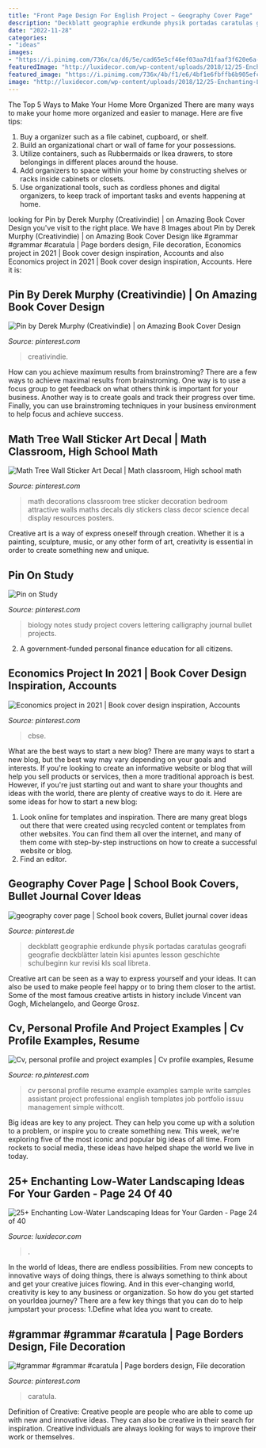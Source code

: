 ```yaml
---
title: "Front Page Design For English Project ~ Geography Cover Page"
description: "Deckblatt geographie erdkunde physik portadas caratulas geografi geografie deckblätter latein kisi apuntes lesson geschichte schulbeginn kur revisi kls soal libreta"
date: "2022-11-28"
categories:
- "ideas"
images:
- "https://i.pinimg.com/736x/ca/d6/5e/cad65e5cf46ef03aa7d1faaf3f620e6a--cv-portfolio.jpg"
featuredImage: "http://luxidecor.com/wp-content/uploads/2018/12/25-Enchanting-Low-Water-Landscaping-Ideas-for-Your-Garden-24.jpg"
featured_image: "https://i.pinimg.com/736x/4b/f1/e6/4bf1e6fbffb6b905efc1ca86fa8f9605.jpg"
image: "http://luxidecor.com/wp-content/uploads/2018/12/25-Enchanting-Low-Water-Landscaping-Ideas-for-Your-Garden-24.jpg"
---
```



The Top 5 Ways to Make Your Home More Organized
There are many ways to make your home more organized and easier to manage. Here are five tips: 
1. Buy a organizer such as a file cabinet, cupboard, or shelf. 
2. Build an organizational chart or wall of fame for your possessions. 
3. Utilize containers, such as Rubbermaids or Ikea drawers, to store belongings in different places around the house. 
4. Add organizers to space within your home by constructing shelves or racks inside cabinets or closets. 
5. Use organizational tools, such as cordless phones and digital organizers, to keep track of important tasks and events happening at home.

	

		
looking for Pin by Derek Murphy (Creativindie) | on Amazing Book Cover Design you've visit to the right place. We have 8 Images about Pin by Derek Murphy (Creativindie) | on Amazing Book Cover Design like #grammar #grammar #caratula | Page borders design, File decoration, Economics project in 2021 | Book cover design inspiration, Accounts and also Economics project in 2021 | Book cover design inspiration, Accounts. Here it is:
		
    
## Pin By Derek Murphy (Creativindie) | On Amazing Book Cover Design

<img loading=lazy src="https://i.pinimg.com/736x/26/7a/56/267a56a08dad6124d458fa67da140666.jpg" onerror="this.onerror=null;this.src='https://tse1.mm.bing.net/th?id=OIP.E9hlZSCnzrta1h-1rQ6pNwHaLH&amp;pid=15.1';" alt="Pin by Derek Murphy (Creativindie) | on Amazing Book Cover Design">

_Source: pinterest.com_

>creativindie. 

	

How can you achieve maximum results from brainstroming?
There are a few ways to achieve maximal results from brainstroming. One way is to use a focus group to get feedback on what others think is important for your business. Another way is to create goals and track their progress over time. Finally, you can use brainstroming techniques in your business environment to help focus and achieve success.

    
## Math Tree Wall Sticker Art Decal | Math Classroom, High School Math

<img loading=lazy src="https://i.pinimg.com/736x/0d/d1/ae/0dd1ae4f0ae195c7bd42839e786e532d--wall-sticker-art-wall-stickers.jpg" onerror="this.onerror=null;this.src='https://tse2.mm.bing.net/th?id=OIP.hwxUNQ_TBOXhD8KP1ouhEgHaLH&amp;pid=15.1';" alt="Math Tree Wall Sticker Art Decal | Math classroom, High school math">

_Source: pinterest.com_

>math decorations classroom tree sticker decoration bedroom attractive walls maths decals diy stickers class decor science decal display resources posters. 

	

Creative art is a way of express oneself through creation. Whether it is a painting, sculpture, music, or any other form of art, creativity is essential in order to create something new and unique.

    
## Pin On Study

<img loading=lazy src="https://i.pinimg.com/736x/60/48/0b/60480bf737c671eee3f8000a1a3015d9.jpg" onerror="this.onerror=null;this.src='https://tse1.mm.bing.net/th?id=OIP.AOaimlQierwMF4ZHQPOfPgHaJ3&amp;pid=15.1';" alt="Pin on Study">

_Source: pinterest.com_

>biology notes study project covers lettering calligraphy journal bullet projects. 

	

2. A government-funded personal finance education for all citizens.

    
## Economics Project In 2021 | Book Cover Design Inspiration, Accounts

<img loading=lazy src="https://i.pinimg.com/736x/f9/a8/a5/f9a8a5bc1ecd71ee87ef6e636520eadd.jpg" onerror="this.onerror=null;this.src='https://tse2.mm.bing.net/th?id=OIP.F7deoWdWbPJ45oGGAC6rpgHaJ3&amp;pid=15.1';" alt="Economics project in 2021 | Book cover design inspiration, Accounts">

_Source: pinterest.com_

>cbse. 

	

What are the best ways to start a new blog?
There are many ways to start a new blog, but the best way may vary depending on your goals and interests. If you're looking to create an informative website or blog that will help you sell products or services, then a more traditional approach is best. However, if you're just starting out and want to share your thoughts and ideas with the world, there are plenty of creative ways to do it. Here are some ideas for how to start a new blog: 
1. Look online for templates and inspiration. There are many great blogs out there that were created using recycled content or templates from other websites. You can find them all over the internet, and many of them come with step-by-step instructions on how to create a successful website or blog. 
2. Find an editor.

    
## Geography Cover Page | School Book Covers, Bullet Journal Cover Ideas

<img loading=lazy src="https://i.pinimg.com/736x/4b/f1/e6/4bf1e6fbffb6b905efc1ca86fa8f9605.jpg" onerror="this.onerror=null;this.src='https://tse4.mm.bing.net/th?id=OIP.znl_akq68ZPE6X3mtIFLnwHaJ3&amp;pid=15.1';" alt="geography cover page | School book covers, Bullet journal cover ideas">

_Source: pinterest.de_

>deckblatt geographie erdkunde physik portadas caratulas geografi geografie deckblätter latein kisi apuntes lesson geschichte schulbeginn kur revisi kls soal libreta. 

	

Creative art can be seen as a way to express yourself and your ideas. It can also be used to make people feel happy or to bring them closer to the artist. Some of the most famous creative artists in history include Vincent van Gogh, Michelangelo, and George Grosz.

    
## Cv, Personal Profile And Project Examples | Cv Profile Examples, Resume

<img loading=lazy src="https://i.pinimg.com/736x/ca/d6/5e/cad65e5cf46ef03aa7d1faaf3f620e6a--cv-portfolio.jpg" onerror="this.onerror=null;this.src='https://tse2.mm.bing.net/th?id=OIP.XqlRB8sN2P61rqcewl47dQHaKd&amp;pid=15.1';" alt="Cv, personal profile and project examples | Cv profile examples, Resume">

_Source: ro.pinterest.com_

>cv personal profile resume example examples sample write samples assistant project professional english templates job portfolio issuu management simple withcott. 

	

Big ideas are key to any project. They can help you come up with a solution to a problem, or inspire you to create something new. This week, we're exploring five of the most iconic and popular big ideas of all time. From rockets to social media, these ideas have helped shape the world we live in today.

    
## 25+ Enchanting Low-Water Landscaping Ideas For Your Garden - Page 24 Of 40

<img loading=lazy src="http://luxidecor.com/wp-content/uploads/2018/12/25-Enchanting-Low-Water-Landscaping-Ideas-for-Your-Garden-24.jpg" onerror="this.onerror=null;this.src='https://tse4.mm.bing.net/th?id=OIP.RWuOsw5HaNv3VSvDUlHZUgHaJ3&amp;pid=15.1';" alt="25+ Enchanting Low-Water Landscaping Ideas for Your Garden - Page 24 of 40">

_Source: luxidecor.com_

>. 

	

In the world of Ideas, there are endless possibilities. From new concepts to innovative ways of doing things, there is always something to think about and get your creative juices flowing. And in this ever-changing world, creativity is key to any business or organization. So how do you get started on yourIdea journey? There are a few key things that you can do to help jumpstart your process: 1.Define what Idea you want to create.

    
## #grammar #grammar #caratula | Page Borders Design, File Decoration

<img loading=lazy src="https://i.pinimg.com/736x/3e/9b/3e/3e9b3ed94c64ea5115550a7d8a6a05d8.jpg" onerror="this.onerror=null;this.src='https://tse1.mm.bing.net/th?id=OIP.1E8eb1MBpUOQmTw1J1TEEgHaNK&amp;pid=15.1';" alt="#grammar #grammar #caratula | Page borders design, File decoration">

_Source: pinterest.com_

>caratula. 

	

Definition of Creative:
Creative people are people who are able to come up with new and innovative ideas. They can also be creative in their search for inspiration. Creative individuals are always looking for ways to improve their work or themselves.

